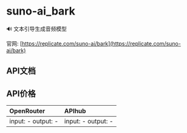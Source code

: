# suno-ai_bark

🔊 文本引导生成音频模型

官网: [https://replicate.com/suno-ai/bark](https://replicate.com/suno-ai/bark)

## API文档



## API价格

| OpenRouter | APIhub |
|:---|:---|
| input: - output: - | input: - output: - |
